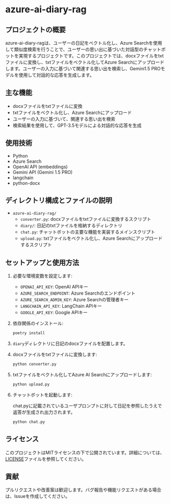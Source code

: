 # azure-ai-diary-rag

## プロジェクトの概要

azure-ai-diary-ragは、ユーザーの日記をベクトル化し、Azure Searchを使用して類似度検索を行うことで、ユーザーの思い出に基づいた対話型のチャットボットを実現するプロジェクトです。このプロジェクトでは、docxファイルをtxtファイルに変換し、txtファイルをベクトル化してAzure Searchにアップロードします。ユーザーの入力に基づいて関連する思い出を検索し、Gemini1.5 PROモデルを使用して対話的な応答を生成します。

## 主な機能

- docxファイルをtxtファイルに変換
- txtファイルをベクトル化し、Azure Searchにアップロード
- ユーザーの入力に基づいて、関連する思い出を検索
- 検索結果を使用して、GPT-3.5モデルによる対話的な応答を生成

## 使用技術

- Python
- Azure Search
- OpenAI API (embeddings)
- Gemini API (Gemini 1.5 PRO)
- langchain
- python-docx

## ディレクトリ構成とファイルの説明

- `azure-ai-diary-rag/`
  - `converter.py`: docxファイルをtxtファイルに変換するスクリプト
  - `diary/`: 日記のtxtファイルを格納するディレクトリ
  - `chat.py`: チャットボットの主要な機能を実装するメインスクリプト
  - `upload.py`: txtファイルをベクトル化し、Azure Searchにアップロードするスクリプト

## セットアップと使用方法

1. 必要な環境変数を設定します:
   - `OPENAI_API_KEY`: OpenAI APIキー
   - `AZURE_SEARCH_ENDPOINT`: Azure Searchのエンドポイント
   - `AZURE_SEARCH_ADMIN_KEY`: Azure Searchの管理者キー
   - `LANGCHAIN_API_KEY`: LangChain APIキー
   - `GOOGLE_API_KEY`: Google APIキー

2. 依存関係のインストール:

    ```bash
    poetry install
    ```

3. `diary`ディレクトリに日記のdocxファイルを配置します。

4. docxファイルをtxtファイルに変換します:

    ```bash
    python converter.py
    ```

5. txtファイルをベクトル化してAzure AI Searchにアップロードします:

    ```bash
    python upload.py
    ```

6. チャットボットを起動します:

    chat.pyに記載されているユーザプロンプトに対して日記を参照したうえで返答が生成され出力されます。

    ```bash
    python chat.py
    ```

## ライセンス

このプロジェクトはMITライセンスの下で公開されています。詳細については、[LICENSE](LICENSE)ファイルを参照してください。

## 貢献

プルリクエストや改善案は歓迎します。バグ報告や機能リクエストがある場合は、Issueを作成してください。
